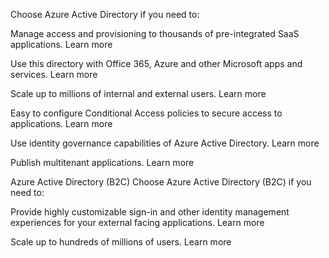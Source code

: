 Choose Azure Active Directory if you need to:

Manage access and provisioning to thousands of pre-integrated SaaS applications. Learn more

Use this directory with Office 365, Azure and other Microsoft apps and services. Learn more

Scale up to millions of internal and external users. Learn more

Easy to configure Conditional Access policies to secure access to applications. Learn more

Use identity governance capabilities of Azure Active Directory. Learn more

Publish multitenant applications. Learn more


Azure Active Directory (B2C)
Choose Azure Active Directory (B2C) if you need to:

Provide highly customizable sign-in and other identity management experiences for your external facing applications. Learn more

Scale up to hundreds of millions of users. Learn more
